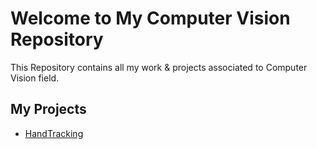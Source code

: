 # Welcome to My Computer Vision Repository

This Repository contains all my work & projects associated to Computer Vision field.

## My Projects 
 - [HandTracking](https://github.com/Muhammad-Usama-07/ComputerVision/tree/master/HandTracking(Project1))

 
